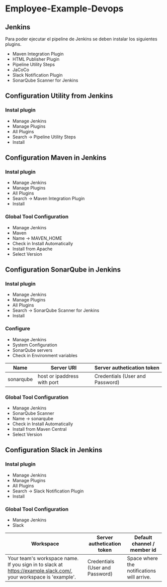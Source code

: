 # Employee-Example-Devops

## Jenkins

Para poder ejecutar el pipeline de Jenkins se deben instalar los siguientes plugins.

* Maven Integration Plugin
* HTML Publisher Plugin
* Pipeline Utility Steps
* JaCoCo
* Slack Notification Plugin
* SonarQube Scanner for Jenkins

## Configuration Utility from Jenkins

### Instal plugin
* Manage Jenkins
* Manage Plugins
* All Plugins
* Search -> Pipeline Utility Steps
* Install

## Configuration Maven in Jenkins

### Instal plugin
* Manage Jenkins
* Manage Plugins
* All Plugins
* Search -> Maven Integration Plugin
* Install

### Global Tool Configuration
* Manage Jenkins
* Maven
* Name -> MAVEN_HOME
* Check in Install Automatically
* Install from Apache
* Select Version

## Configuration SonarQube in Jenkins

### Instal plugin
* Manage Jenkins
* Manage Plugins
* All Plugins
* Search -> SonarQube Scanner for Jenkins
* Install

### Configure
* Manage Jenkins
* System Configuration
* SonarQube servers
* Check in Environment variables

|Name      |Server URI                  |Server authetication token      |
|----------|----------------------------|--------------------------------|
|sonarqube |host or ipaddress with port |Credentials (User and Password) |

### Global Tool Configuration
* Manage Jenkins
* SonarQube Scanner
* Name -> sonarqube
* Check in Install Automatically
* Install from Maven Central
* Select Version

## Configuration Slack in Jenkins

### Instal plugin
* Manage Jenkins
* Manage Plugins
* All Plugins
* Search -> Slack Notification Plugin
* Install

### Global Tool Configuration
* Manage Jenkins
* Slack

|Workspace |Server authetication token      |Default channel / member id |
|----------|--------------------------------|----------------------------|
|Your team's workspace name. If you sign in to slack at https://example.slack.com/, your workspace is 'example'. |Credentials (User and Password) |Space where the notifications will arrive. |